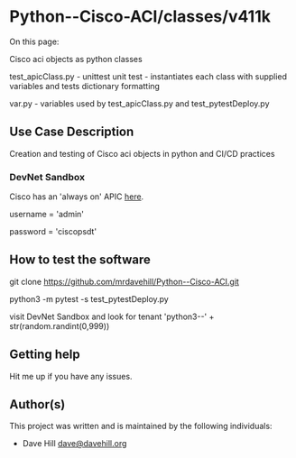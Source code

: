 # Python--Cisco-ACI/classes/v411k

On this page:

Cisco aci objects as python classes

test_apicClass.py - unittest unit test - instantiates each class with supplied variables and tests dictionary formatting

var.py - variables used by test_apicClass.py and test_pytestDeploy.py
 
## Use Case Description

Creation and testing of Cisco aci objects in python and CI/CD practices

### DevNet Sandbox

Cisco has an 'always on' APIC [here](https://sandboxapicdc.cisco.com/). 

username = 'admin'

password = 'ciscopsdt'

## How to test the software

git clone https://github.com/mrdavehill/Python--Cisco-ACI.git

python3 -m pytest -s test_pytestDeploy.py

visit DevNet Sandbox and look for tenant 'python3--' + str(random.randint(0,999))

## Getting help

Hit me up if you have any issues.

## Author(s)

This project was written and is maintained by the following individuals:

* Dave Hill <dave@davehill.org>
